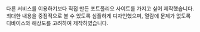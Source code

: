 다른 서비스를 이용하기보다 직접 만든 포트폴리오 사이트를 가지고 싶어 제작했습니다.  
최대한 내용을 중점적으로 볼 수 있도록 심플하게 디자인했으며, 열람에 문제가 없도록 디바이스와 해상도를 고려하여 제작하였습니다.